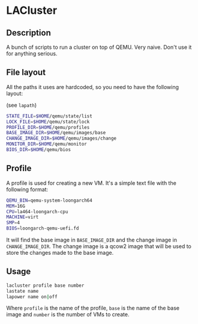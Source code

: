 # LACluster

## Description

A bunch of scripts to run a cluster on top of QEMU. Very naive. Don't use it for anything serious.

## File layout 

All the paths it uses are hardcoded, so you need to have the following layout:

(see `lapath`)

```bash
STATE_FILE=$HOME/qemu/state/list
LOCK_FILE=$HOME/qemu/state/lock
PROFILE_DIR=$HOME/qemu/profiles
BASE_IMAGE_DIR=$HOME/qemu/images/base
CHANGE_IMAGE_DIR=$HOME/qemu/images/change
MONITOR_DIR=$HOME/qemu/monitor
BIOS_DIR=$HOME/qemu/bios
```

## Profile

A profile is used for creating a new VM. It's a simple text file with the following format:

```bash
QEMU_BIN=qemu-system-loongarch64
MEM=16G
CPU=la464-loongarch-cpu
MACHINE=virt
SMP=4
BIOS=loongarch-qemu-uefi.fd
```

It will find the base image in `BASE_IMAGE_DIR` and the change image in `CHANGE_IMAGE_DIR`. The change image is a qcow2 image that will be used to store the changes made to the base image.

## Usage

```bash
lacluster profile base number
lastate name
lapower name on|off
```

Where `profile` is the name of the profile, `base` is the name of the base image and `number` is the number of VMs to create.
